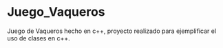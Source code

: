 # Juego_Vaqueros
Juego de Vaqueros hecho en c++, proyecto realizado para ejemplificar el uso de clases en c++. 
